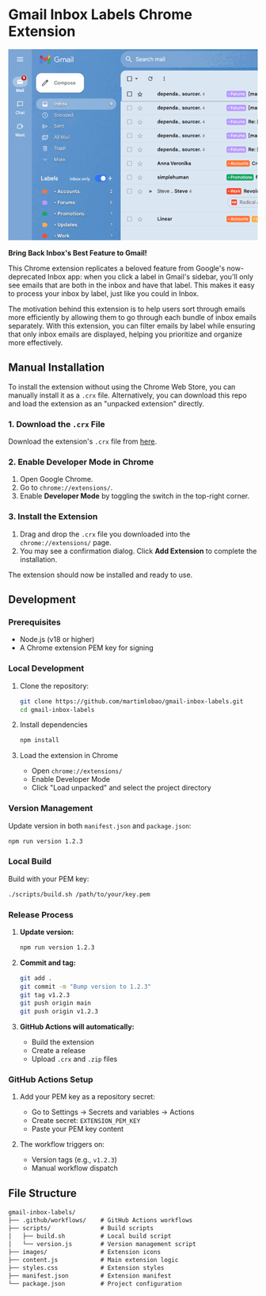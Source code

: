 # Gmail Inbox Labels Chrome Extension

<!-- markdownlint-disable-next-line no-inline-html -->
<p align="center"><img src="images/demo.gif" alt="Extension demo"/></p>

**Bring Back Inbox's Best Feature to Gmail!**

This Chrome extension replicates a beloved feature from Google's now-deprecated Inbox app: when you click a label in Gmail's sidebar, you'll only see emails that are both in the inbox and have that label. This makes it easy to process your inbox by label, just like you could in Inbox.

The motivation behind this extension is to help users sort through emails more efficiently by allowing them to go through each bundle of inbox emails separately. With this extension, you can filter emails by label while ensuring that only inbox emails are displayed, helping you prioritize and organize more effectively.

## Manual Installation

To install the extension without using the Chrome Web Store, you can manually install it as a `.crx` file. Alternatively, you can download this repo and load the extension as an "unpacked extension" directly.

### 1. Download the `.crx` File

Download the extension's `.crx` file from [here](https://github.com/martimlobao/gmail-inbox-labels/releases).

### 2. Enable Developer Mode in Chrome

1. Open Google Chrome.
2. Go to `chrome://extensions/`.
3. Enable **Developer Mode** by toggling the switch in the top-right corner.

### 3. Install the Extension

1. Drag and drop the `.crx` file you downloaded into the `chrome://extensions/` page.
2. You may see a confirmation dialog. Click **Add Extension** to complete the installation.

The extension should now be installed and ready to use.

## Development

### Prerequisites

- Node.js (v18 or higher)
- A Chrome extension PEM key for signing

### Local Development

1. Clone the repository:

   ```bash
   git clone https://github.com/martimlobao/gmail-inbox-labels.git
   cd gmail-inbox-labels
   ```

2. Install dependencies

   ```bash
   npm install
   ```

3. Load the extension in Chrome
   - Open `chrome://extensions/`
   - Enable Developer Mode
   - Click "Load unpacked" and select the project directory

### Version Management

Update version in both `manifest.json` and `package.json`:

```bash
npm run version 1.2.3
```

### Local Build

Build with your PEM key:

```bash
./scripts/build.sh /path/to/your/key.pem
```

### Release Process

1. **Update version:**

   ```bash
   npm run version 1.2.3
   ```

2. **Commit and tag:**

   ```bash
   git add .
   git commit -m "Bump version to 1.2.3"
   git tag v1.2.3
   git push origin main
   git push origin v1.2.3
   ```

3. **GitHub Actions will automatically:**
   - Build the extension
   - Create a release
   - Upload `.crx` and `.zip` files

### GitHub Actions Setup

1. Add your PEM key as a repository secret:
   - Go to Settings → Secrets and variables → Actions
   - Create secret: `EXTENSION_PEM_KEY`
   - Paste your PEM key content

2. The workflow triggers on:
   - Version tags (e.g., `v1.2.3`)
   - Manual workflow dispatch

## File Structure

```text
gmail-inbox-labels/
├── .github/workflows/    # GitHub Actions workflows
├── scripts/              # Build scripts
│   ├── build.sh          # Local build script
│   └── version.js        # Version management script
├── images/               # Extension icons
├── content.js            # Main extension logic
├── styles.css            # Extension styles
├── manifest.json         # Extension manifest
└── package.json          # Project configuration
```
